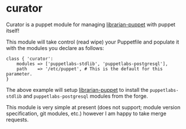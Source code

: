 # curator #

Curator is a puppet module for managing [librarian-puppet](http://librarian-puppet.com/) with puppet itself!

This module will take control (read wipe) your Puppetfile and populate it with the modules you declare as follows:

	class { 'curator':
		modules => ['puppetlabs-stdlib', 'puppetlabs-postgresql'],
		path    => '/etc/puppet', # This is the default for this parameter.
	}
	
The above example will setup [librarian-puppet](http://librarian-puppet.com/) to install the ``puppetlabs-stdlib`` and ``puppetlabs-postgresql`` modules from the forge.

This module is very simple at present (does not support; module version specification, git modules, etc.) however I am happy to take merge requests.